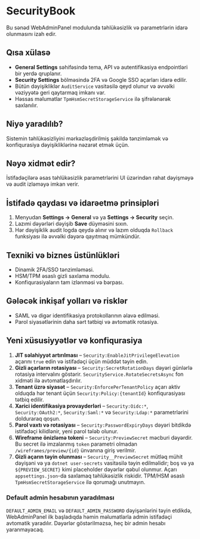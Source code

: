# SecurityBook

Bu sənəd WebAdminPanel modulunda təhlükəsizlik və parametrlərin idarə olunmasını izah edir.

## Qısa xülasə
- **General Settings** səhifəsində tema, API və autentifikasiya endpointləri bir yerdə qruplanır.
- **Security Settings** bölməsində 2FA və Google SSO açarları idarə edilir.
- Bütün dəyişikliklər `AuditService` vasitəsilə qeyd olunur və əvvəlki vəziyyətə geri qaytarmaq imkanı var.
- Həssas məlumatlar `TpmHsmSecretStorageService` ilə şifrələnərək saxlanılır.

## Niyə yaradılıb?
Sistemin təhlükəsizliyini mərkəzləşdirilmiş şəkildə tənzimləmək və konfiqurasiya dəyişikliklərinə nəzarət etmək üçün.

## Nəyə xidmət edir?
İstifadəçilərə əsas təhlükəsizlik parametrlərini UI üzərindən rahat dəyişməyə və audit izləməyə imkan verir.

## İstifadə qaydası və idarəetmə prinsipləri
1. Menyudan **Settings → General** və ya **Settings → Security** seçin.
2. Lazımi dəyərləri dəyişib **Save** düyməsini sıxın.
3. Hər dəyişiklik audit logda qeydə alınır və lazım olduqda `Rollback` funksiyası ilə əvvəlki dəyərə qayıtmaq mümkündür.

## Texniki və biznes üstünlükləri
- Dinamik 2FA/SSO tənzimləməsi.
- HSM/TPM əsaslı gizli saxlama modulu.
- Konfiqurasiyaların tam izlənməsi və bərpası.

## Gələcək inkişaf yolları və risklər
- SAML və digər identifikasiya protokollarının əlavə edilməsi.
- Parol siyasətlərinin daha sərt tətbiqi və avtomatik rotasiya.

## Yeni xüsusiyyətlər və konfiqurasiya
1. **JIT səlahiyyət artırılması** – `Security:EnableJitPrivilegeElevation` açarını `true` edin və istifadəçi üçün müddət təyin edin.
2. **Gizli açarların rotasiyası** – `Security:SecretRotationDays` dəyəri günlərlə rotasiya intervalını göstərir. `SecurityService.RotateSecretsAsync` fon xidməti ilə avtomatlaşdırılır.
3. **Tenant üzrə siyasət** – `Security:EnforcePerTenantPolicy` açarı aktiv olduqda hər tenant üçün `Security:Policy:{tenantId}` konfiqurasiyası tətbiq edilir.
4. **Xarici identifikasiya provayderləri** – `Security:Oidc:*`, `Security:OAuth2:*`, `Security:Saml:*` və `Security:Ldap:*` parametrlərini dolduraraq qoşun.
5. **Parol vaxtı və rotasiyası** – `Security:PasswordExpiryDays` dəyəri bitdikdə istifadəçi kilidlənir, yeni parol tələb olunur.
6. **Wireframe önizləmə tokeni** – `Security:PreviewSecret` məcburi dəyərdir. Bu secret ilə imzalanmış `token` parametri olmadan `/wireframes/preview/{id}` ünvanına giriş verilmir.
7. **Gizli açarın təyin olunması** – `Security__PreviewSecret` mütləq mühit dəyişəni və ya `dotnet user-secrets` vasitəsilə təyin edilməlidir; boş və ya `${PREVIEW_SECRET}` kimi placeholder dəyərlər qəbul olunmur. Açarı `appsettings.json`-da saxlamaq təhlükəsizlik riskidir. TPM/HSM əsaslı `TpmHsmSecretStorageService` ilə qorumağı unutmayın.

### Default admin hesabının yaradılması
`DEFAULT_ADMIN_EMAIL` və `DEFAULT_ADMIN_PASSWORD` dəyişənlərini təyin etdikdə, WebAdminPanel ilk başladıqda həmin məlumatlarla admin istifadəçi avtomatik yaradılır.
Dəyərlər göstərilməzsə, heç bir admin hesabı yaranmayacaq.


